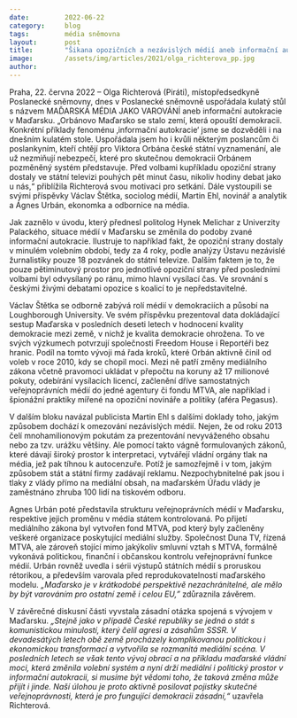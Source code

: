 ```yaml
---
date:         2022-06-22
category:     blog
tags:         média sněmovna
layout:       post
title:        "Šikana opozičních a nezávislých médií aneb informační autokracie v Maďarsku – na kulatém stole organizovaném Olgou Richterovou zazněla tvrdá data"
image:        /assets/img/articles/2021/olga_richterova_pp.jpg
author:       
---
```


 

Praha, 22. června 2022 – Olga Richterová (Piráti), místopředsedkyně Poslanecké sněmovny, dnes v Poslanecké sněmovně uspořádala kulatý stůl s názvem MAĎARSKÁ MÉDIA JAKO VAROVÁNÍ aneb informační autokracie v Maďarsku. „Orbánovo Maďarsko se stalo zemí, která opouští demokracii. Konkrétní příklady fenoménu ‚informační autokracie‘ jsme se dozvěděli i na dnešním kulatém stole. Uspořádala jsem ho i kvůli některým poslancům či poslankyním, kteří chtějí pro Viktora Orbána české státní vyznamenání, ale už nezmiňují nebezpečí, které pro skutečnou demokracii Orbánem pozměněný systém představuje. Před volbami kupříkladu opoziční strany dostaly ve státní televizi pouhých pět minut času, nikoliv hodiny debat jako u nás,“ přiblížila Richterová svou motivaci pro setkání. Dále vystoupili se svými příspěvky Václav Štětka, sociolog médií, Martin Ehl, novinář a analytik a Ágnes Urbán, ekonomka a odbornice na média. 

Jak zaznělo v úvodu, který přednesl politolog Hynek Melichar z Univerzity Palackého, situace médií v Maďarsku se změnila do podoby zvané informační autokracie. Ilustruje to například fakt, že opoziční strany dostaly v minulém volebním období, tedy za 4 roky, podle analýzy Ústavu nezávislé žurnalistiky pouze 18 pozvánek do státní televize. Dalším faktem je to, že pouze pětiminutový prostor pro jednotlivé opoziční strany před posledními volbami byl odvysílaný po ránu, mimo hlavní vysílací čas. Ve srovnání s českými živými debatami opozice s koalicí to je nepředstavitelné.

Václav Štětka se odborně zabývá rolí médií v demokraciích a působí na Loughborough University. Ve svém příspěvku prezentoval data dokládající sestup Maďarska v posledních deseti letech v hodnocení kvality demokracie mezi země, v nichž je kvalita demokracie ohrožena. To ve svých výzkumech potvrzují společnosti Freedom House i Reportéři bez hranic. Podíl na tomto vývoji má řada kroků, které Orbán aktivně činil od voleb v roce 2010, kdy se chopil moci. Mezi ně patří změny mediálního zákona včetně pravomoci ukládat v přepočtu na koruny až 17 milionové pokuty, odebírání vysílacích licencí, začlenění dříve samostatných veřejnoprávních médií do jedné agentury či fondu MTVA, ale například i špionážní praktiky mířené na opoziční novináře a politiky (aféra Pegasus).

V dalším bloku navázal publicista Martin Ehl s dalšími doklady toho, jakým způsobem dochází k omezování nezávislých médií. Nejen, že od roku 2013 čelí mnohamilionovým pokutám za prezentování nevyváženého obsahu nebo za tzv. urážku většiny. Ale pomocí takto vágně formulovaných zákonů, které dávají široký prostor k interpretaci, vytvářejí vládní orgány tlak na média, jež pak tíhnou k autocenzuře. Potíž je samozřejmě i v tom, jakým způsobem stát a státní firmy zadávají reklamu. Nezpochybnitelné pak jsou i tlaky z vlády přímo na mediální obsah, na maďarském Úřadu vlády je zaměstnáno zhruba 100 lidí na tiskovém odboru.

Agnes Urbán poté představila strukturu veřejnoprávních médií v Maďarsku, respektive jejich proměnu v média státem kontrolovaná. Po přijetí mediálního zákona byl vytvořen fond MTVA, pod který byly začleněny veškeré organizace poskytující mediální služby. Společnost Duna TV, řízená MTVA, ale zároveň stojící mimo jakýkoliv smluvní vztah s MTVA, formálně vykonává politickou, finanční i občanskou kontrolu veřejnoprávní funkce médií. Urbán rovněž uvedla i sérii výstupů státních médií s proruskou rétorikou, a především varovala před reprodukovatelností maďarského modelu. *„Maďarsko je v krátkodobé perspektivě nezachránitelné, ale mělo by být varováním pro ostatní země i celou EU,”* zdůraznila závěrem.


V závěrečné diskusní části vyvstala zásadní otázka spojená s vývojem v Maďarsku. *„Stejně jako v případě České republiky se jedná o stát s komunistickou minulostí, který čelil agresi a zásahům SSSR. V devadesátých letech obě země procházely komplikovanou politickou i ekonomickou transformací a vytvořila se rozmanitá mediální scéna. V posledních letech se však tento vývoj obrací a na příkladu maďarské vládní moci, která změnila volební systém a nyní drží mediální i politický prostor v informační autokracii, si musíme být vědomi toho, že taková změna může přijít i jinde. Naší úlohou je proto aktivně posilovat pojistky skutečné veřejnoprávnosti, která je pro fungující demokracii zásadní,“* uzavřela Richterová.
